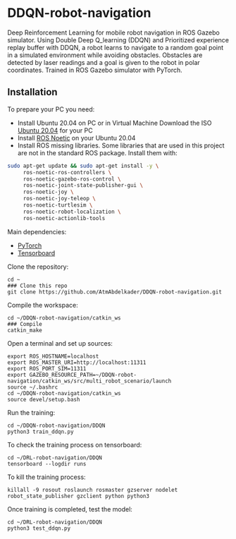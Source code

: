 # DDQN-robot-navigation

Deep Reinforcement Learning for mobile robot navigation in ROS Gazebo simulator. Using Double Deep Q_learning (DDQN) and Prioritized experience replay buffer with DDQN, a robot learns to navigate to a random goal point in a simulated environment while avoiding obstacles. Obstacles are detected by laser readings and a goal is given to the robot in polar coordinates. Trained in ROS Gazebo simulator with PyTorch.


## Installation

To prepare your PC you need:
* Install Ubuntu 20.04 on PC or in Virtual Machine
Download the ISO [Ubuntu 20.04](https://ubuntu.com/download/alternative-downloads) for your PC
* Install [ROS Noetic](http://wiki.ros.org/noetic/Installation/Ubuntu) on your Ubuntu 20.04
* Install ROS missing libraries. Some libraries that are used in this project are not in the standard ROS package. Install them with:
```sh
sudo apt-get update && sudo apt-get install -y \
     ros-noetic-ros-controllers \
     ros-noetic-gazebo-ros-control \
     ros-noetic-joint-state-publisher-gui \
     ros-noetic-joy \
     ros-noetic-joy-teleop \
     ros-noetic-turtlesim \
     ros-noetic-robot-localization \
     ros-noetic-actionlib-tools
```

Main dependencies: 
* [PyTorch](https://pytorch.org/get-started/locally/)
* [Tensorboard](https://github.com/tensorflow/tensorboard)


Clone the repository:
```shell
cd ~
### Clone this repo
git clone https://github.com/AtmAbdelkader/DDQN-robot-navigation.git
```

Compile the workspace:
```shell
cd ~/DDQN-robot-navigation/catkin_ws
### Compile
catkin_make
```

Open a terminal and set up sources:
```shell
export ROS_HOSTNAME=localhost
export ROS_MASTER_URI=http://localhost:11311
export ROS_PORT_SIM=11311
export GAZEBO_RESOURCE_PATH=~/DDQN-robot-navigation/catkin_ws/src/multi_robot_scenario/launch
source ~/.bashrc
cd ~/DDQN-robot-navigation/catkin_ws
source devel/setup.bash
```

Run the training:
```shell
cd ~/DDQN-robot-navigation/DDQN
python3 train_ddqn.py
```

To check the training process on tensorboard:
```shell
cd ~/DRL-robot-navigation/DDQN
tensorboard --logdir runs
```

To kill the training process:
```shell
killall -9 rosout roslaunch rosmaster gzserver nodelet robot_state_publisher gzclient python python3
```

Once training is completed, test the model:
```shell
cd ~/DRL-robot-navigation/DDQN
python3 test_ddqn.py
```
